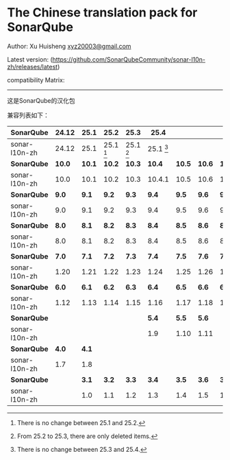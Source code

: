 The Chinese translation pack for SonarQube
=======

Author: Xu Huisheng <xyz20003@gmail.com>

Latest version: (https://github.com/SonarQubeCommunity/sonar-l10n-zh/releases/latest)

compatibility Matrix:

---

这是SonarQube的汉化包

兼容列表如下：

**SonarQube** |**24.12**|**25.1** |**25.2** |**25.3** |**25.4** |         |         |         |         |         |
--------------|---------|---------|---------|---------|---------|---------|---------|---------|---------|---------|
sonar-l10n-zh |24.12    |25.1     |25.1 [^1]|25.1 [^2]|25.1 [^3]|         |         |         |         |         |
**SonarQube** |**10.0** |**10.1** |**10.2** |**10.3** |**10.4** |**10.5** |**10.6** |**10.7** |         |         |
sonar-l10n-zh |10.0     |10.1     |10.2     |10.3     |10.4.1   |10.5     |10.6     |10.7     |         |         |
**SonarQube** |**9.0**  |**9.1**  |**9.2**  |**9.3**  |**9.4**  |**9.5**  |**9.6**  |**9.7**  |**9.8**  |**9.9**  |
sonar-l10n-zh |9.0      |9.1      |9.2      |9.3      |9.4      |9.5      |9.6      |9.7      |9.8      |9.9      |
**SonarQube** |**8.0**  |**8.1**  |**8.2**  |**8.3**  |**8.4**  |**8.5**  |**8.6**  |**8.7**  |**8.8**  |**8.9**  |
sonar-l10n-zh |8.0      |8.1      |8.2      |8.3      |8.4      |8.5      |8.6      |8.7      |8.8      |8.9      |
**SonarQube** |**7.0**  |**7.1**  |**7.2**  |**7.3**  |**7.4**  |**7.5**  |**7.6**  |**7.7**  |**7.8**  |**7.9**  |
sonar-l10n-zh |1.20     |1.21     |1.22     |1.23     |1.24     |1.25     |1.26     |1.27     |1.28     |1.29     |
**SonarQube** |**6.0**  |**6.1**  |**6.2**  |**6.3**  |**6.4**  |**6.5**  |**6.6**  |**6.7**  |         |         |
sonar-l10n-zh |1.12     |1.13     |1.14     |1.15     |1.16     |1.17     |1.18     |1.19     |         |         |
**SonarQube** |         |         |         |         |**5.4**  |**5.5**  |**5.6**  |         |         |         |
sonar-l10n-zh |         |         |         |         |1.9      |1.10     |1.11     |         |         |         |
**SonarQube** |**4.0**  |**4.1**  |         |         |         |         |         |         |         |         |
sonar-l10n-zh |1.7      |1.8      |         |         |         |         |         |         |         |         |
**SonarQube** |         |**3.1**  |**3.2**  |**3.3**  |**3.4**  |**3.5**  |**3.6**  |**3.7**  |         |         |
sonar-l10n-zh |         |1.0      |1.1      |1.2      |1.3      |1.4      |1.5      |1.6      |         |         |

[^1]: There is no change between 25.1 and 25.2.

[^2]: From 25.2 to 25.3, there are only deleted items.

[^3]: There is no change between 25.3 and 25.4.
